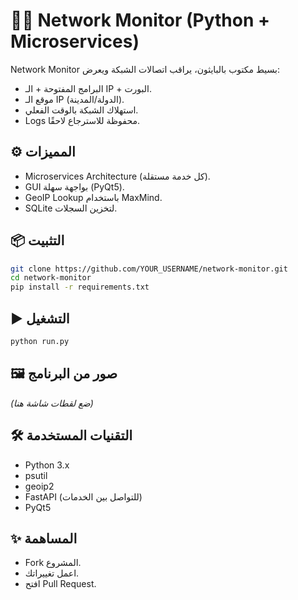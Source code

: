 # 🕵️‍♂️ Network Monitor (Python + Microservices)

Network Monitor بسيط مكتوب بالبايثون، يراقب اتصالات الشبكة ويعرض:
- البرامج المفتوحة + الـ IP + البورت.
- موقع الـ IP (الدولة/المدينة).
- استهلاك الشبكة بالوقت الفعلي.
- Logs محفوظة للاسترجاع لاحقًا.

## ⚙️ المميزات
- Microservices Architecture (كل خدمة مستقلة).
- GUI بواجهة سهلة (PyQt5).
- GeoIP Lookup باستخدام MaxMind.
- SQLite لتخزين السجلات.

## 📦 التثبيت
```bash
git clone https://github.com/YOUR_USERNAME/network-monitor.git
cd network-monitor
pip install -r requirements.txt
```

## ▶️ التشغيل
```bash
python run.py
```

## 🖼️ صور من البرنامج
*(ضع لقطات شاشة هنا)*

## 🛠️ التقنيات المستخدمة
- Python 3.x
- psutil
- geoip2
- FastAPI (للتواصل بين الخدمات)
- PyQt5

## ✨ المساهمة
- Fork المشروع.
- اعمل تغييراتك.
- افتح Pull Request.
